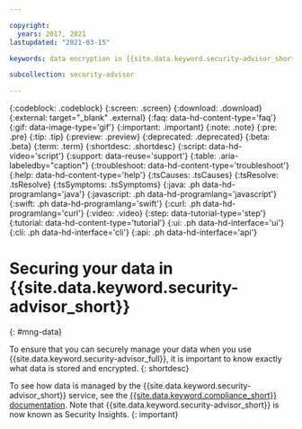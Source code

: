 ```yaml
---

copyright:
  years: 2017, 2021
lastupdated: "2021-03-15"

keywords: data encryption in {{site.data.keyword.security-advisor_short}}, data storage for {{site.data.keyword.security-advisor_short}}, personal data in {{site.data.keyword.security-advisor_short}}, data deletion for {{site.data.keyword.security-advisor_short}}, data in {{site.data.keyword.security-advisor_short}}, data security in {{site.data.keyword.security-advisor_short}}

subcollection: security-advisor

---
```


{:codeblock: .codeblock}
{:screen: .screen}
{:download: .download}
{:external: target="_blank" .external}
{:faq: data-hd-content-type='faq'}
{:gif: data-image-type='gif'}
{:important: .important}
{:note: .note}
{:pre: .pre}
{:tip: .tip}
{:preview: .preview}
{:deprecated: .deprecated}
{:beta: .beta}
{:term: .term}
{:shortdesc: .shortdesc}
{:script: data-hd-video='script'}
{:support: data-reuse='support'}
{:table: .aria-labeledby="caption"}
{:troubleshoot: data-hd-content-type='troubleshoot'}
{:help: data-hd-content-type='help'}
{:tsCauses: .tsCauses}
{:tsResolve: .tsResolve}
{:tsSymptoms: .tsSymptoms}
{:java: .ph data-hd-programlang='java'}
{:javascript: .ph data-hd-programlang='javascript'}
{:swift: .ph data-hd-programlang='swift'}
{:curl: .ph data-hd-programlang='curl'}
{:video: .video}
{:step: data-tutorial-type='step'}
{:tutorial: data-hd-content-type='tutorial'}
{:ui: .ph data-hd-interface='ui'}
{:cli: .ph data-hd-interface='cli'}
{:api: .ph data-hd-interface='api'}


# Securing your data in {{site.data.keyword.security-advisor_short}}
{: #mng-data}

To ensure that you can securely manage your data when you use {{site.data.keyword.security-advisor_full}}, it is important to know exactly what data is stored and encrypted.
{: shortdesc}


To see how data is managed by the {{site.data.keyword.security-advisor_short}} service, see the [{{site.data.keyword.compliance_short}} documentation](/docs/security-compliance?topic=security-compliance-at_events). Note that {{site.data.keyword.security-advisor_short}} is now known as Security Insights.
{: important}

